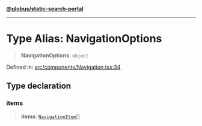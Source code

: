 [**@globus/static-search-portal**](../../README.md)

***

# Type Alias: NavigationOptions

> **NavigationOptions**: `object`

Defined in: [src/components/Navigation.tsx:34](https://github.com/globus/static-search-portal/blob/01d1d33d3d0989c593fada6bb539073cee27ae57/src/components/Navigation.tsx#L34)

## Type declaration

### items

> **items**: [`NavigationItem`](NavigationItem.md)[]
